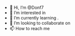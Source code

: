 - 👋 Hi, I’m @Donf7 
- 👀 I’m interested in 
- 🌱 I’m currently learning .
- 💞️ I’m looking to collaborate on 
- 📫 How to reach me 


<!---
Donf7/Donf7 is a ✨ special ✨ repository because its `README.md` (this file) appears on your GitHub profile.
You can click the Preview link to take a look at your changes.
--->
